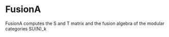 # FusionA
FusionA computes the S and T matrix and the fusion algebra of the modular categories SU(N)_k

